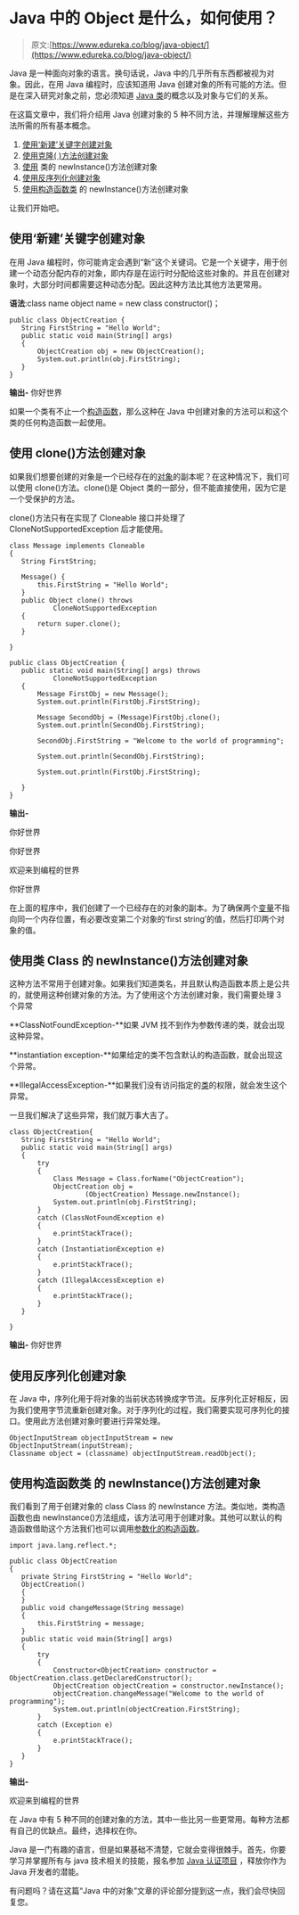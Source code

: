 # Java 中的 Object 是什么，如何使用？

> 原文:[https://www.edureka.co/blog/java-object/](https://www.edureka.co/blog/java-object/)

Java 是一种面向对象的语言。换句话说，Java 中的几乎所有东西都被视为对象。因此，在用 Java 编程时，应该知道用 Java 创建对象的所有可能的方法。但是在深入研究对象之前，您必须知道 [Java 类](https://www.edureka.co/blog/java-objects-and-classes/)的概念以及对象与它们的关系。

在这篇文章中，我们将介绍用 Java 创建对象的 5 种不同方法，并理解理解这些方法所需的所有基本概念。

1.  [使用‘新建’关键字创建对象](#newkeyword)
2.  [使用克隆( )方法创建对象](#clone()method)
3.  [使用](#newinstance()method) 类的 newInstance()方法创建对象
4.  [使用反序列化创建对象](#deserialization)
5.  [使用构造函数类](#newinstance()method) 的 newInstance()方法创建对象

让我们开始吧。

## **使用‘新建’关键字创建对象**

在用 Java 编程时，你可能肯定会遇到“新”这个关键词。它是一个关键字，用于创建一个动态分配内存的对象，即内存是在运行时分配给这些对象的。并且在创建对象时，大部分时间都需要这种动态分配。因此这种方法比其他方法更常用。

**语法**:class name object name = new class constructor()；

```
public class ObjectCreation {
   String FirstString = "Hello World";
   public static void main(String[] args)
   {
       ObjectCreation obj = new ObjectCreation();
       System.out.println(obj.FirstString);
   }
}
```

**输出-** 你好世界

如果一个类有不止一个[构造函数](https://www.edureka.co/blog/constructor-in-java/)，那么这种在 Java 中创建对象的方法可以和这个类的任何构造函数一起使用。

## **使用 clone()方法创建对象**

如果我们想要创建的对象是一个已经存在的[对象](https://www.edureka.co/blog/java-tutorial/#obj)的副本呢？在这种情况下，我们可以使用 clone()方法。clone()是 Object 类的一部分，但不能直接使用，因为它是一个受保护的方法。

clone()方法只有在实现了 Cloneable 接口并处理了CloneNotSupportedException 后才能使用。

```
class Message implements Cloneable
{
   String FirstString;

   Message() {
       this.FirstString = "Hello World";
   }
   public Object clone() throws
           CloneNotSupportedException
   {
       return super.clone();
   }

}

public class ObjectCreation {
   public static void main(String[] args) throws
           CloneNotSupportedException
   {
       Message FirstObj = new Message();
       System.out.println(FirstObj.FirstString);

       Message SecondObj = (Message)FirstObj.clone();
       System.out.println(SecondObj.FirstString);

       SecondObj.FirstString = "Welcome to the world of programming";

       System.out.println(SecondObj.FirstString);

       System.out.println(FirstObj.FirstString);

   }
}
```

**输出-**

你好世界

你好世界

欢迎来到编程的世界

你好世界

在上面的程序中，我们创建了一个已经存在的对象的副本。为了确保两个[变量](https://www.edureka.co/blog/java-tutorial/#variables)不指向同一个内存位置，有必要改变第二个对象的‘first string’的值，然后打印两个对象的值。

## **使用类 Class** 的 newInstance()方法创建对象

这种方法不常用于创建对象。如果我们知道类名，并且默认构造函数本质上是公共的，就使用这种创建对象的方法。为了使用这个方法创建对象，我们需要处理 3 个异常

**ClassNotFoundException-**如果 JVM 找不到作为参数传递的类，就会出现这种异常。

**instantiation exception-**如果给定的类不包含默认的构造函数，就会出现这个异常。

**IllegalAccessException-**如果我们没有访问指定的[类](https://www.edureka.co/blog/java-objects-and-classes/)的权限，就会发生这个异常。

一旦我们解决了这些异常，我们就万事大吉了。

```
class ObjectCreation{
   String FirstString = "Hello World";
   public static void main(String[] args)
   {
       try
       {
           Class Message = Class.forName("ObjectCreation");
           ObjectCreation obj =
                   (ObjectCreation) Message.newInstance();
           System.out.println(obj.FirstString);
       }
       catch (ClassNotFoundException e)
       {
           e.printStackTrace();
       }
       catch (InstantiationException e)
       {
           e.printStackTrace();
       }
       catch (IllegalAccessException e)
       {
           e.printStackTrace();
       }
   }

}
```

**输出-** 你好世界

## **使用反序列化创建对象**

在 Java 中，序列化用于将对象的当前状态转换成字节流。反序列化正好相反，因为我们使用字节流重新创建对象。对于序列化的过程，我们需要实现可序列化的接口。使用此方法创建对象时要进行异常处理。

```
ObjectInputStream objectInputStream = new ObjectInputStream(inputStream);
Classname object = (classname) objectInputStream.readObject();

```

## **使用构造函数类** 的 newInstance()方法创建对象

我们看到了用于创建对象的 class Class 的 newInstance 方法。类似地，类构造函数也由 newInstance()方法组成，该方法可用于创建对象。其他可以默认的构造函数借助这个方法我们也可以调用[参数化的构造函数](https://www.edureka.co/blog/parameterized-constructor-in-java/)。

```
import java.lang.reflect.*;

public class ObjectCreation
{
   private String FirstString = "Hello World";
   ObjectCreation()
   {
   }
   public void changeMessage(String message)
   {
       this.FirstString = message;
   }
   public static void main(String[] args)
   {
       try
       {
           Constructor<ObjectCreation> constructor = ObjectCreation.class.getDeclaredConstructor();
           ObjectCreation objectCreation = constructor.newInstance();
           objectCreation.changeMessage("Welcome to the world of programming");
           System.out.println(objectCreation.FirstString);
       }
       catch (Exception e)
       {
           e.printStackTrace();
       }
   }
}
```

**输出-**

欢迎来到编程的世界

在 Java 中有 5 种不同的创建对象的方法，其中一些比另一些更常用。每种方法都有自己的优缺点。最终，选择权在你。

Java 是一门有趣的语言，但是如果基础不清楚，它就会变得很棘手。首先，你要学习并掌握所有与 java 技术相关的技能，报名参加 [Java 认证项目](https://www.edureka.co/java-j2ee-training-course) ，释放你作为 Java 开发者的潜能。

有问题吗？请在这篇“Java 中的对象”文章的评论部分提到这一点，我们会尽快回复您。